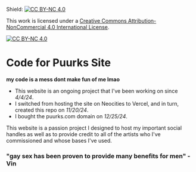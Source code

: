 Shield: [![CC BY-NC 4.0][cc-by-nc-shield]][cc-by-nc]

This work is licensed under a
[Creative Commons Attribution-NonCommercial 4.0 International License][cc-by-nc].

[![CC BY-NC 4.0][cc-by-nc-image]][cc-by-nc]

[cc-by-nc]: https://creativecommons.org/licenses/by-nc/4.0/
[cc-by-nc-image]: https://licensebuttons.net/l/by-nc/4.0/88x31.png
[cc-by-nc-shield]: https://img.shields.io/badge/License-CC%20BY--NC%204.0-lightgrey.svg

# Code for Puurks Site
**my code is a mess dont make fun of me lmao**

* This website is an ongoing project that I've been working on since _4/4/24_.
* I switched from hosting the site on Neocities to Vercel, and in turn, created this repo on _11/20/24_.
* I bought the puurks.com domain on _12/25/24_.

This website is a passion project I designed to host my important social handles as well as to provide credit to all of the artists who I've commissioned and whose bases I've used.

### "gay sex has been proven to provide many benefits for men" -Vin 
